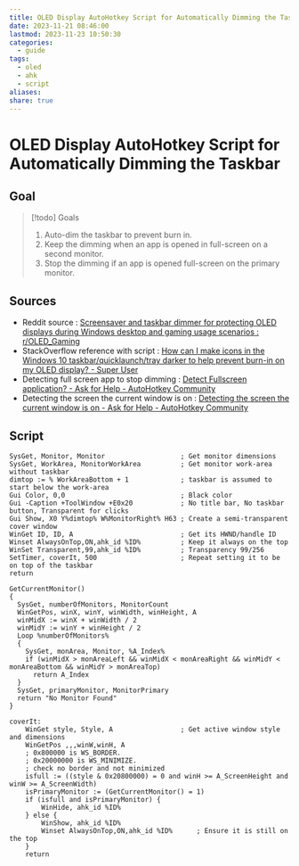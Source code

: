 ```yaml
---
title: OLED Display AutoHotkey Script for Automatically Dimming the Taskbar
date: 2023-11-21 08:46:00
lastmod: 2023-11-23 10:50:30
categories:
  - guide
tags:
  - oled
  - ahk
  - script
aliases: 
share: true
---
```


# OLED Display AutoHotkey Script for Automatically Dimming the Taskbar

## Goal

> [!todo] Goals
> 1. Auto-dim the taskbar to prevent burn in.
> 2. Keep the dimming when an app is opened in full-screen on a second monitor.
> 3. Stop the dimming if an app is opened full-screen on the primary monitor.

## Sources

- Reddit source : [Screensaver and taskbar dimmer for protecting OLED displays during Windows desktop and gaming usage scenarios : r/OLED\_Gaming](https://www.reddit.com/r/OLED_Gaming/comments/sa6clj/screensaver_and_taskbar_dimmer_for_protecting/)
- StackOverflow reference with script : [How can I make icons in the Windows 10 taskbar/quicklaunch/tray darker to help prevent burn-in on my OLED display? - Super User](https://superuser.com/a/1691664/1708452)
- Detecting full screen app to stop dimming : [Detect Fullscreen application? - Ask for Help - AutoHotkey Community](https://www.autohotkey.com/board/topic/38882-detect-fullscreen-application/)
- Detecting the screen the current window is on : [Detecting the screen the current window is on - Ask for Help - AutoHotkey Community](https://www.autohotkey.com/board/topic/85457-detecting-the-screen-the-current-window-is-on/)

## Script

```ahk
SysGet, Monitor, Monitor                   ; Get monitor dimensions
SysGet, WorkArea, MonitorWorkArea          ; Get monitor work-area without taskbar
dimtop := % WorkAreaBottom + 1             ; taskbar is assumed to start below the work-area
Gui Color, 0,0                             ; Black color
Gui -Caption +ToolWindow +E0x20            ; No title bar, No taskbar button, Transparent for clicks
Gui Show, X0 Y%dimtop% W%MonitorRight% H63 ; Create a semi-transparent cover window
WinGet ID, ID, A                           ; Get its HWND/handle ID
Winset AlwaysOnTop,ON,ahk_id %ID%          ; Keep it always on the top
WinSet Transparent,99,ahk_id %ID%          ; Transparency 99/256
SetTimer, coverIt, 500                     ; Repeat setting it to be on top of the taskbar
return

GetCurrentMonitor()
{
  SysGet, numberOfMonitors, MonitorCount
  WinGetPos, winX, winY, winWidth, winHeight, A
  winMidX := winX + winWidth / 2
  winMidY := winY + winHeight / 2
  Loop %numberOfMonitors%
  {
    SysGet, monArea, Monitor, %A_Index%
    if (winMidX > monAreaLeft && winMidX < monAreaRight && winMidY < monAreaBottom && winMidY > monAreaTop)
      return A_Index
  }
  SysGet, primaryMonitor, MonitorPrimary
  return "No Monitor Found"
}

coverIt:
    WinGet style, Style, A                 ; Get active window style and dimensions
    WinGetPos ,,,winW,winH, A
    ; 0x800000 is WS_BORDER.
    ; 0x20000000 is WS_MINIMIZE.
    ; check no border and not minimized
    isfull := ((style & 0x20800000) = 0 and winH >= A_ScreenHeight and winW >= A_ScreenWidth)
    isPrimaryMonitor := (GetCurrentMonitor() = 1)
    if (isfull and isPrimaryMonitor) {
        WinHide, ahk_id %ID%
    } else {
        WinShow, ahk_id %ID%
        Winset AlwaysOnTop,ON,ahk_id %ID%      ; Ensure it is still on the top
    }
    return
```
